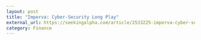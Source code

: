 ```yaml
---
layout: post
title: "Imperva: Cyber-Security Long Play"
external_url: https://seekingalpha.com/article/2533225-imperva-cyber-security-long-play 
category: Finance
---
```


